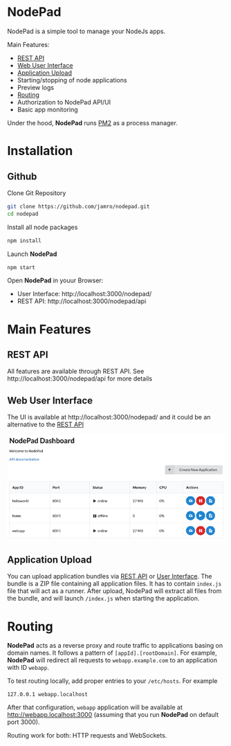 # NodePad
NodePad is a simple tool to manage your NodeJs apps. 

Main Features:
- [REST API](#rest-api)
- [Web User Interface](#web-user-interface)
- [Application Upload](#application-upload)
- Starting/stopping of node applications
- Preview logs
- [Routing](#routing)
- Authorization to NodePad API/UI
- Basic app monitoring

Under the hood, **NodePad** runs [PM2](https://www.npmjs.com/package/pm2) as a process manager.

# Installation

## Github

Clone Git Repository
```bash
git clone https://github.com/jamro/nodepad.git
cd nodepad
```

Install all node packages
```bash
npm install
```

Launch **NodePad**
```bash
npm start
```

Open **NodePad** in youur Browser:
- User Interface: http://localhost:3000/nodepad/
- REST API: http://localhost:3000/nodepad/api

# Main Features

## REST API
All features are available through REST API. See http://localhost:3000/nodepad/api for more details

## Web User Interface
The UI is available at http://localhost:3000/nodepad/ and it could be an alternative to the [REST API](#rest-api)

![Applicatoin list user interface](./docs/nodepad_ui.png)

## Application Upload
You can upload application bundles via [REST API](#rest-api) or [User Interface](#web-user-interface). The bundle is a ZIP file containing all application files. It has to contain `index.js` file that will act as a runner. After upload, NodePad will extract all files from the bundle, and will launch `/index.js` when starting the application.

# Routing
**NodePad** acts as a reverse proxy and route traffic to applications basing on domain names. It follows a pattern of `[appId].[rootDomain]`. For example, **NodePad** will redirect all requests to `webapp.example.com` to an application with ID `webapp`.

To test routing locally, add proper entries to your `/etc/hosts`. For example
```
127.0.0.1 webapp.localhost
```

After that configuration, `webapp` application will be available at http://webapp.localhost:3000 (assuming that you run **NodePad** on default port 3000).

Routing work for both: HTTP requests and WebSockets.